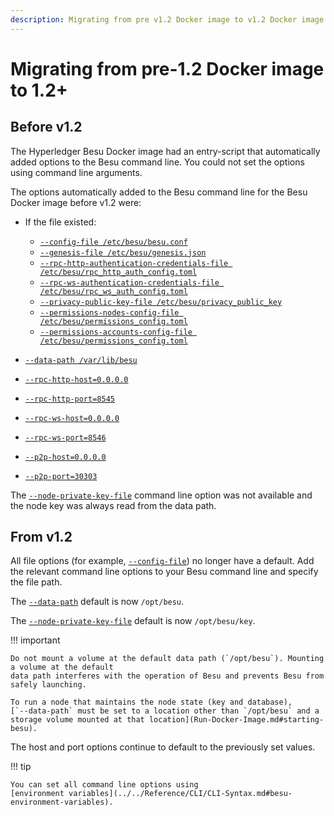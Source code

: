 ```yaml
---
description: Migrating from pre v1.2 Docker image to v1.2 Docker image
---
```


# Migrating from pre-1.2 Docker image to 1.2+

## Before v1.2

The Hyperledger Besu Docker image had an entry-script that automatically added options to the Besu
command line. You could not set the options using command line arguments.

The options automatically added to the Besu command line for the Besu Docker image before v1.2
were:

* If the file existed:

  * [`--config-file /etc/besu/besu.conf`](../../Reference/CLI/CLI-Syntax.md#config-file)
  * [`--genesis-file /etc/besu/genesis.json`](../../Reference/CLI/CLI-Syntax.md#genesis-file)
  * [`--rpc-http-authentication-credentials-file /etc/besu/rpc_http_auth_config.toml`](../../Reference/CLI/CLI-Syntax.md#rpc-http-authentication-credentials-file)
  * [`--rpc-ws-authentication-credentials-file /etc/besu/rpc_ws_auth_config.toml`](../../Reference/CLI/CLI-Syntax.md#rpc-ws-authentication-credentials-file)
  * [`--privacy-public-key-file /etc/besu/privacy_public_key`](../../Reference/CLI/CLI-Syntax.md#privacy-public-key-file)
  * [`--permissions-nodes-config-file /etc/besu/permissions_config.toml`](../../Reference/CLI/CLI-Syntax.md#permissions-nodes-config-file)
  * [`--permissions-accounts-config-file /etc/besu/permissions_config.toml`](../../Reference/CLI/CLI-Syntax.md#permissions-accounts-config-file)

* [`--data-path /var/lib/besu`](../../Reference/CLI/CLI-Syntax.md#data-path)
* [`--rpc-http-host=0.0.0.0`](../../Reference/CLI/CLI-Syntax.md#rpc-http-host)
* [`--rpc-http-port=8545`](../../Reference/CLI/CLI-Syntax.md#rpc-http-port)
* [`--rpc-ws-host=0.0.0.0`](../../Reference/CLI/CLI-Syntax.md#rpc-ws-host)
* [`--rpc-ws-port=8546`](../../Reference/CLI/CLI-Syntax.md#rpc-ws-port)
* [`--p2p-host=0.0.0.0`](../../Reference/CLI/CLI-Syntax.md#p2p-host)
* [`--p2p-port=30303`](../../Reference/CLI/CLI-Syntax.md#p2p-port)

The [`--node-private-key-file`](../../Reference/CLI/CLI-Syntax.md#node-private-key-file) command
line option was not available and the node key was always read from the data path.

## From v1.2

All file options (for example, [`--config-file`](../../Reference/CLI/CLI-Syntax.md#config-file)) no
longer have a default. Add the relevant command line options to your Besu command line and specify
the file path.

The [`--data-path`](../../Reference/CLI/CLI-Syntax.md#data-path) default is now `/opt/besu`.

The [`--node-private-key-file`](../../Reference/CLI/CLI-Syntax.md#node-private-key-file) default is
now `/opt/besu/key`.

!!! important

    Do not mount a volume at the default data path (`/opt/besu`). Mounting a volume at the default
    data path interferes with the operation of Besu and prevents Besu from safely launching.

    To run a node that maintains the node state (key and database),
    [`--data-path` must be set to a location other than `/opt/besu` and a storage volume mounted at that location](Run-Docker-Image.md#starting-besu).

The host and port options continue to default to the previously set values.

!!! tip

    You can set all command line options using
    [environment variables](../../Reference/CLI/CLI-Syntax.md#besu-environment-variables).
